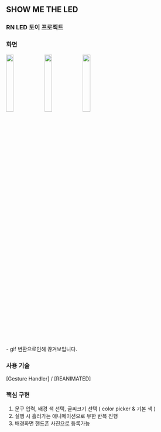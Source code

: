 ## SHOW ME THE LED

### RN LED 토이 프로젝트

### 화면
<p>
<img src="https://github.com/user-attachments/assets/60e33cf3-ae50-452c-9ea3-6d830e176a30" width="20%" />
<img src="https://github.com/user-attachments/assets/cc1bd356-d7f1-4376-beaa-7b94d62b70b5" width="20%" />
  <img src="https://github.com/user-attachments/assets/acbe1ec5-b584-4ee0-b675-cbeb1c44cb55" width="20%" />
</p>
- gif 변환으로인해 끊겨보입니다.

### 사용 기술
[Gesture Handler] / [REANIMATED]

### 핵심 구현
1. 문구 입력, 배경 색 선택, 글씨크기 선택 ( color picker & 기본 색 )
2. 실행 시 흘러가는 애니메이션으로 무한 반복 진행
3. 배경화면 핸드폰 사진으로 등록가능

